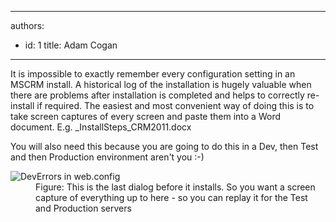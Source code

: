

---
authors:
  - id: 1
    title: Adam Cogan
---




<span class='intro'> <p>It is impossible to exactly remember every configuration setting in an MSCRM install. A historical log of the installation is hugely valuable when there are problems after installation is completed and helps to correctly re-install if required. The easiest and most convenient way of doing this is to take screen captures of every screen and paste them into a Word document. E.g. _InstallSteps_CRM2011.docx<br></p>
                 </span>

<p>You will also need this because you are going to do this in a Dev, then Test and then Production environment aren't you &#58;-)</p>
                <dl class="image">
                    <dt><img alt="DevErrors in web.config" src="/PublishingImages/CRM-screen.jpg" /></dt>
                    <dd>Figure&#58; This is the last dialog before it installs. So you want a screen capture of everything up to here - so you can replay it for the Test and Production servers</dd>
                </dl>



